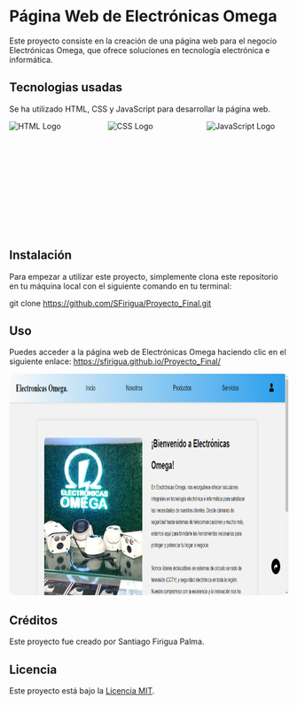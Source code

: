 # Página Web de Electrónicas Omega

Este proyecto consiste en la creación de una página web para el negocio Electrónicas Omega, que ofrece soluciones en tecnología electrónica e informática. 

## Tecnologias usadas

Se ha utilizado HTML, CSS y JavaScript para desarrollar la página web.

<div style="display: flex; justify-content: center; margin-bottom: 20px;">
  <img src="https://upload.wikimedia.org/wikipedia/commons/thumb/6/61/HTML5_logo_and_wordmark.svg/320px-HTML5_logo_and_wordmark.svg.png" 
       alt="HTML Logo" 
       style="margin-right: 30px; width: 200px; height: 200px;">
  <img src="https://upload.wikimedia.org/wikipedia/commons/thumb/d/d5/CSS3_logo_and_wordmark.svg/320px-CSS3_logo_and_wordmark.svg.png" 
       alt="CSS Logo" 
       style="margin-right: 30px; width: 200px; height: 200px;">
  <img src="https://upload.wikimedia.org/wikipedia/commons/thumb/9/99/Unofficial_JavaScript_logo_2.svg/320px-Unofficial_JavaScript_logo_2.svg.png" 
       alt="JavaScript Logo" 
       style="width: 200px; height: 200px;">
</div>

## Instalación

Para empezar a utilizar este proyecto,  simplemente clona este repositorio en tu máquina local con el siguiente comando en tu terminal:

git clone https://github.com/SFirigua/Proyecto_Final.git

## Uso

Puedes acceder a la página web de Electrónicas Omega haciendo clic en el siguiente enlace: https://sfirigua.github.io/Proyecto_Final/

<p align="center" style="margin-bottom: 20px;">
  <img src="https://github.com/SFirigua/Proyecto_Final/blob/5abd7cbaee0399d3cf8f920d5ec4e2801d4ed902/pagina.png" 
       alt="imagen de la pagina" 
       width="800" 
       height="400" 
       style="border-radius: 10px;">
</p>


## Créditos

Este proyecto fue creado por Santiago Firigua Palma.

## Licencia

Este proyecto está bajo la [Licencia MIT](https://opensource.org/licenses/MIT).


